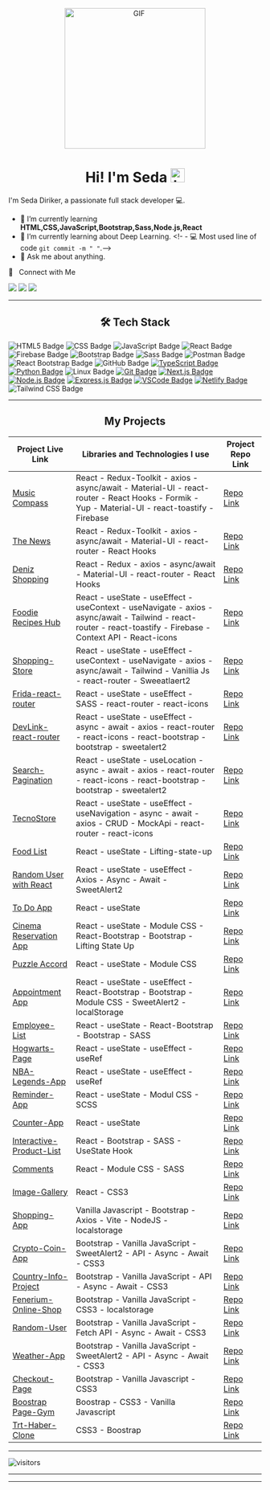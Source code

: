 <p align="center">
<img alt="GIF" src="https://github.com/arsentieva/arsentieva/blob/main/code.gif?raw=true" height="280" />
 <p/>
<h1 align="center"> Hi! I'm Seda <img src="https://user-images.githubusercontent.com/1303154/88677602-1635ba80-d120-11ea-84d8-d263ba5fc3c0.gif" width="28px" alt="hi"></h1>

I'm Seda Diriker, a passionate full stack developer  💻.

- :seedling: I’m currently learning **HTML,CSS,JavaScript,Bootstrap,Sass,Node.js,React**
- :seedling: I’m currently learning about Deep Learning. <!- - :computer: Most used line of code `git commit -m " "`.-->
- :speech_balloon: Ask me about anything.

🤝 &nbsp; Connect with Me

[<img src="https://img.shields.io/badge/linkedin-%23FADD92.svg?&style=for-the-badge&logo=linkedin&logoColor=white" />](https://www.linkedin.com/in/seda-diriker-4a014a175/)
[<img src="https://img.shields.io/badge/twitter-%23FADD92.svg?&style=for-the-badge&logo=twitter&logoColor=white" />](https://twitter.com/seda_diriker)
[<img src="https://img.shields.io/badge/Medium-%23FADD92.svg?&style=for-the-badge&logo=medium&logoColor=white" >](https://medium.com/@seda.diriker)

<hr>
<h2 align="center">🛠 Tech Stack </h2>

![HTML5 Badge](https://img.shields.io/badge/html5-%23FADD92.svg?style=for-the-badge&logo=html5&logoColor=white)
![CSS Badge](https://img.shields.io/badge/css-%23FADD92.svg?style=for-the-badge&logo=css3&logoColor=white)
![JavaScript Badge](https://img.shields.io/badge/javascript-%23FADD92.svg?style=for-the-badge&logo=javascript&logoColor=white)
![React Badge](https://img.shields.io/badge/react-%23FADD92.svg?style=for-the-badge&logo=react&logoColor=white)
![Firebase Badge](https://img.shields.io/badge/firebase-%23FADD92.svg?style=for-the-badge&logo=firebase&logoColor=white)
![Bootstrap Badge](https://img.shields.io/badge/bootstrap-%23FADD92.svg?style=for-the-badge&logo=bootstrap&logoColor=white)
![Sass Badge](https://img.shields.io/badge/sass-%23FADD92.svg?style=for-the-badge&logo=sass&logoColor=white)
![Postman Badge](https://img.shields.io/badge/postman-%23FADD92.svg?style=for-the-badge&logo=postman&logoColor=white)
![React Bootstrap Badge](https://img.shields.io/badge/react_bootstrap-%23FED794.svg?style=for-the-badge&logo=react&logoColor=white)
![GitHub Badge](https://img.shields.io/badge/github-%23FADD92.svg?style=for-the-badge&logo=github&logoColor=white)
[![TypeScript Badge](https://img.shields.io/badge/typescript-%23FADD92.svg?style=for-the-badge&logo=typescript&logoColor=white)](https://your-typescript-link-here)
[![Python Badge](https://img.shields.io/badge/python-%23FADD92.svg?style=for-the-badge&logo=python&logoColor=white)](https://your-python-link-here)
![Linux Badge](https://img.shields.io/badge/linux-%23FADD92.svg?style=for-the-badge&logo=linux&logoColor=white)
[![Git Badge](https://img.shields.io/badge/git-%23FADD92.svg?style=for-the-badge&logo=git&logoColor=white)](https://your-git-link-here)
[![Next.js Badge](https://img.shields.io/badge/Next.js-%23FADD92.svg?style=for-the-badge&logo=next.js&logoColor=white)](https://your-next-js-link-here)
[![Node.js Badge](https://img.shields.io/badge/Node.js-%23FADD92.svg?style=for-the-badge&logo=node.js&logoColor=white)](https://nodejs.org/)
[![Express.js Badge](https://img.shields.io/badge/Express.js-%23FADD92.svg?style=for-the-badge)](https://expressjs.com/)
[![VSCode Badge](https://img.shields.io/badge/VS_Code-%23FADD92.svg?style=for-the-badge&logo=visual-studio-code&logoColor=white)](https://code.visualstudio.com/)
[![Netlify Badge](https://img.shields.io/badge/Netlify-%23FADD92.svg?style=for-the-badge&logo=netlify&logoColor=white)](https://www.netlify.com/)
![Tailwind CSS Badge](https://img.shields.io/badge/tailwind_css-%23FED794.svg?style=for-the-badge&logo=tailwind-css&logoColor=white)

<hr>

<h2 align="center">My Projects </h2>


| Project Live Link                | Libraries and Technologies I use      | Project Repo Link         |
|-----------------------------|--------------------------------------|---------------------------|
| [Music Compass](https://music-compass.netlify.app/) | React - Redux-Toolkit - axios - async/await - Material-UI - react-router - React Hooks - Formik - Yup - Material-UI - react-toastify - Firebase | [Repo Link](https://github.com/sedadiriker/TheMusicCompass)
| [The News](https://thenews-redux.netlify.app/) | React - Redux-Toolkit - axios - async/await - Material-UI - react-router - React Hooks  | [Repo Link](https://github.com/sedadiriker/Redux-Toolkit-TheNews)
| [Deniz Shopping](https://deniz-shopping.netlify.app/) | React - Redux - axios - async/await - Material-UI - react-router - React Hooks  | [Repo Link](https://github.com/sedadiriker/Deniz-Shopping)
| [Foodie Recipes Hub](https://recipe-app-sd.netlify.app/) | React - useState - useEffect - useContext - useNavigate - axios - async/await - Tailwind - react-router - react-toastify - Firebase - Context API - React-icons | [Repo Link](https://github.com/sedadiriker/FoodieRecipesHub)
| [Shopping-Store](https://shopping-store-sd.netlify.app/) | React - useState - useEffect - useContext - useNavigate - axios - async/await - Tailwind - Vanillia Js - react-router - Sweeatlaert2 | [Repo Link](https://github.com/sedadiriker/shopping-store)
| [Frida-react-router](https://frida-react-router.netlify.app/) | React - useState - useEffect - SASS - react-router - react-icons | [Repo Link](https://github.com/sedadiriker/Frida-React-Router)
| [DevLink-react-router](https://dev-link-sd.netlify.app/) | React - useState - useEffect - async - await - axios - react-router - react-icons - react-bootstrap - bootstrap - sweetalert2 | [Repo Link](https://github.com/sedadiriker/DevLink-Router)
| [Search-Pagination](https://search-pagination-sd.netlify.app/) | React - useState - useLocation - async - await - axios - react-router - react-icons - react-bootstrap - bootstrap - sweetalert2 | [Repo Link](https://github.com/sedadiriker/Search-Pagination)
| [TecnoStore](https://main--tecnostore-sd.netlify.app/) | React - useState - useEffect - useNavigation - async - await - axios - CRUD - MockApi - react-router - react-icons | [Repo Link](https://github.com/sedadiriker/TecnoStore)
| [Food List](https://food-list-sd.netlify.app/) | React - useState - Lifting-state-up| [Repo Link](https://github.com/sedadiriker/Food-List) 
| [Random User with React](https://random-user-sd.netlify.app/) | React - useState - useEffect - Axios - Async - Await - SweetAlert2 | [Repo Link](https://github.com/sedadiriker/Random-User-with-React)
| [To Do App](https://sd-todo-app.netlify.app/) | React - useState | [Repo Link](https://github.com/sedadiriker/ToDo-App ) 
| [Cinema Reservation App](https://cinema-reservation-app.netlify.app/) | React - useState - Module CSS - React-Bootstrap - Bootstrap - Lifting State Up| [Repo Link](https://github.com/sedadiriker/Puzzle-Accord) 
| [Puzzle Accord](https://puzzle-accord.netlify.app/) | React - useState - Module CSS | [Repo Link](https://github.com/sedadiriker/Puzzle-Accord)   |
| [Appointment App](https://appointment-app-sd.netlify.app/) | React - useState - useEffect - React-Bootstrap - Bootstrap - Module CSS - SweetAlert2 - localStorage | [Repo Link](https://github.com/sedadiriker/Appooitment-App)   |
| [Employee-List](https://employee-list-app-sd.netlify.app/) | React - useState - React-Bootstrap - Bootstrap - SASS | [Repo Link](https://github.com/sedadiriker/Employee-List-App)   |
| [Hogwarts-Page](https://hogwarts-sd.netlify.app/) | React - useState - useEffect - useRef | [Repo Link](https://github.com/sedadiriker/Hogwarts)   |
| [NBA-Legends-App](https://nba-legendds.netlify.app/) | React - useState - useEffect - useRef | [Repo Link](https://github.com/sedadiriker/NBA-Legend-App)   |
| [Reminder-App](https://reminder-app-sd.netlify.app/) | React - useState  - Modul CSS - SCSS | [Repo Link](https://github.com/sedadiriker/Reminder-App)   |
| [Counter-App](https://counter-app-sd.netlify.app/) | React - useState | [Repo Link](https://github.com/sedadiriker/Counter-App)   |
| [Interactive-Product-List](https://product-listss.netlify.app/) | React - Bootstrap - SASS - UseState Hook | [Repo Link](https://github.com/sedadiriker/Clarusway-BootCamp-/tree/main/REACT/Interactive-Product-List)   |
| [Comments](https://coommentss.netlify.app/) | React - Module CSS - SASS | [Repo Link](https://github.com/sedadiriker/Clarusway-BootCamp-/tree/main/REACT/comments)   |
| [Image-Gallery](https://65fafbfaee024d0081fa5c9f--imagee-galleryy.netlify.app/) | React - CSS3  | [Repo Link](https://github.com/sedadiriker/Clarusway-BootCamp-/tree/main/REACT/image-gallery)   |
| [Shopping-App](https://sedadiriker.github.io/Clarusway-BootCamp-/JAVASCR%C4%B0PT/NODEJS/Shopping-App/dist/) | Vanilla Javascript - Bootstrap - Axios - Vite - NodeJS - localstorage| [Repo Link](https://github.com/sedadiriker/Clarusway-BootCamp-/tree/main/JAVASCR%C4%B0PT/NODEJS/Shopping-App/dist)   |
| [Crypto-Coin-App](https://sedadiriker.github.io/Clarusway-BootCamp-/JAVASCR%C4%B0PT/Crypto-Coin-App/) | Bootstrap - Vanilla JavaScript - SweetAlert2 - API - Async - Await - CSS3    | [Repo Link](https://github.com/sedadiriker/Clarusway-BootCamp-/tree/main/JAVASCR%C4%B0PT/Crypto-Coin-App)   |
| [Country-Info-Project](https://sedadiriker.github.io/Clarusway-BootCamp-/JAVASCR%C4%B0PT/country-info-project/) | Bootstrap - Vanilla JavaScript - API - Async - Await - CSS3 | [Repo Link](https://github.com/sedadiriker/Clarusway-BootCamp-/tree/main/JAVASCR%C4%B0PT/country-info-project)   |
| [Fenerium-Online-Shop](https://sedadiriker.github.io/Clarusway-BootCamp-/JAVASCR%C4%B0PT/Fenerium-Online-Shop/) | Bootstrap - Vanilla JavaScript - CSS3 - localstorage | [Repo Link](https://github.com/sedadiriker/Clarusway-BootCamp-/tree/main/JAVASCR%C4%B0PT/Fenerium-Online-Shop)   |
| [Random-User](https://sedadiriker.github.io/Clarusway-BootCamp-/JAVASCR%C4%B0PT/Random-User-Data-Project//) | Bootstrap - Vanilla JavaScript - Fetch API - Async - Await - CSS3 | [Repo Link](https://github.com/sedadiriker/Clarusway-BootCamp-/tree/main/JAVASCR%C4%B0PT/Random-User-Data-Project)   |
| [Weather-App](https://sedadiriker.github.io/Clarusway-BootCamp-/JAVASCR%C4%B0PT/haftal%C4%B1k-hava-durumu-app/) | Bootstrap - Vanilla JavaScript - SweetAlert2 - API - Async - Await - CSS3 | [Repo Link](https://github.com/sedadiriker/Clarusway-BootCamp-/tree/main/JAVASCR%C4%B0PT/haftal%C4%B1k-hava-durumu-app)   |
| [Checkout-Page](https://sedadiriker.github.io/Clarusway-BootCamp-/JAVASCR%C4%B0PT/checkout-page/index.html) | Bootstrap - Vanilla Javascript - CSS3| [Repo Link](https://github.com/sedadiriker/Clarusway-BootCamp-/tree/main/JAVASCR%C4%B0PT/checkout-page)   |
| [Boostrap Page-Gym](https://sedadiriker.github.io/Clarusway-BootCamp-/HTML-CSS/BOOSTRAP/gym-boostrap-page/) | Boostrap - CSS3 - Vanilla Javascript | [Repo Link](https://github.com/sedadiriker/Clarusway-BootCamp-/tree/main/HTML-CSS/gym-boostrap-page)   |
| [Trt-Haber-Clone](https://sedadiriker.github.io/Clarusway-BootCamp-/HTML-CSS/trt-clone/) | CSS3 - Boostrap | [Repo Link](https://github.com/sedadiriker/Clarusway-BootCamp-/tree/main/HTML-CSS/trt-clone)   |

<hr>

![visitors](https://visitor-badge.laobi.icu/badge?page_id=sedadiriker)

<hr><hr>

